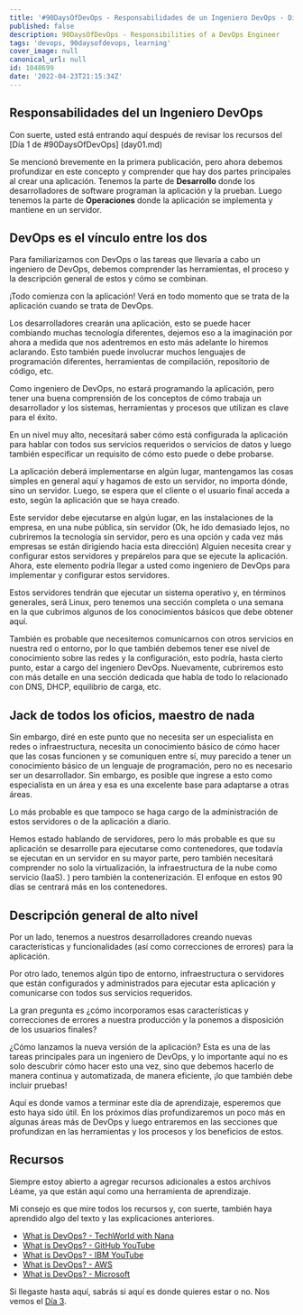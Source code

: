 ```yaml
---
title: '#90DaysOfDevOps - Responsabilidades de un Ingeniero DevOps - Día 2'
published: false
description: 90DaysOfDevOps - Responsibilities of a DevOps Engineer
tags: 'devops, 90daysofdevops, learning'
cover_image: null
canonical_url: null
id: 1048699
date: '2022-04-23T21:15:34Z'
---
```

## Responsabilidades del un Ingeniero DevOps 

Con suerte, usted está entrando aquí después de revisar los recursos del [Día 1 de #90DaysOfDevOps] (day01.md)

Se mencionó brevemente en la primera publicación, pero ahora debemos profundizar en este concepto y comprender que hay dos partes principales al crear una aplicación. Tenemos la parte de **Desarrollo** donde los desarrolladores de software programan la aplicación y la prueban. Luego tenemos la parte de **Operaciones** donde la aplicación se implementa y mantiene en un servidor.

## DevOps es el vínculo entre los dos

Para familiarizarnos con DevOps o las tareas que llevaría a cabo un ingeniero de DevOps, debemos comprender las herramientas, el proceso y la descripción general de estos y cómo se combinan.

¡Todo comienza con la aplicación! Verá en todo momento que se trata de la aplicación cuando se trata de DevOps.

Los desarrolladores crearán una aplicación, esto se puede hacer combiando muchas tecnología diferentes, dejemos eso a la imaginación por ahora a medida que nos adentremos en esto más adelante lo hiremos aclarando. Esto también puede involucrar muchos lenguajes de programación diferentes, herramientas de compilación, repositorio de código, etc.

Como ingeniero de DevOps, no estará programando la aplicación, pero tener una buena comprensión de los conceptos de cómo trabaja un desarrollador y los sistemas, herramientas y procesos que utilizan es clave para el éxito.

En un nivel muy alto, necesitará saber cómo está configurada la aplicación para hablar con todos sus servicios requeridos o servicios de datos y luego también especificar un requisito de cómo esto puede o debe probarse.

La aplicación deberá implementarse en algún lugar, mantengamos las cosas simples en general aquí y hagamos de esto un servidor, no importa dónde, sino un servidor. Luego, se espera que el cliente o el usuario final acceda a esto, según la aplicación que se haya creado.

Este servidor debe ejecutarse en algún lugar, en las instalaciones de la empresa, en una nube pública, sin servidor (Ok, he ido demasiado lejos, no cubriremos la tecnología sin servidor, pero es una opción y cada vez más empresas se están dirigiendo hacia esta dirección) Alguien necesita crear y configurar estos servidores y prepárelos para que se ejecute la aplicación. Ahora, este elemento podría llegar a usted como ingeniero de DevOps para implementar y configurar estos servidores.

Estos servidores tendrán que ejecutar un sistema operativo y, en términos generales, será Linux, pero tenemos una sección completa o una semana en la que cubrimos algunos de los conocimientos básicos que debe obtener aquí. 

También es probable que necesitemos comunicarnos con otros servicios en nuestra red o entorno, por lo que también debemos tener ese nivel de conocimiento sobre las redes y la configuración, esto podría, hasta cierto punto, estar a cargo del ingeniero DevOps. Nuevamente, cubriremos esto con más detalle en una sección dedicada que habla de todo lo relacionado con DNS, DHCP, equilibrio de carga, etc. 

## Jack de todos los oficios, maestro de nada

Sin embargo, diré en este punto que no necesita ser un especialista en redes o infraestructura, necesita un conocimiento básico de cómo hacer que las cosas funcionen y se comuniquen entre sí, muy parecido a tener un conocimiento básico de un lenguaje de programación, pero no es necesario ser un desarrollador. Sin embargo, es posible que ingrese a esto como especialista en un área y esa es una excelente base para adaptarse a otras áreas.

Lo más probable es que tampoco se haga cargo de la administración de estos servidores o de la aplicación a diario.

Hemos estado hablando de servidores, pero lo más probable es que su aplicación se desarrolle para ejecutarse como contenedores, que todavía se ejecutan en un servidor en su mayor parte, pero también necesitará comprender no solo la virtualización, la infraestructura de la nube como servicio (IaaS). ) pero también la contenerización. El enfoque en estos 90 días se centrará más en los contenedores.

## Descripción general de alto nivel

Por un lado, tenemos a nuestros desarrolladores creando nuevas características y funcionalidades (así como correcciones de errores) para la aplicación.

Por otro lado, tenemos algún tipo de entorno, infraestructura o servidores que están configurados y administrados para ejecutar esta aplicación y comunicarse con todos sus servicios requeridos.

La gran pregunta es ¿cómo incorporamos esas características y correcciones de errores a nuestra producción y la ponemos a disposición de los usuarios finales?

¿Cómo lanzamos la nueva versión de la aplicación? Esta es una de las tareas principales para un ingeniero de DevOps, y lo importante aquí no es solo descubrir cómo hacer esto una vez, sino que debemos hacerlo de manera continua y automatizada, de manera eficiente, ¡lo que también debe incluir pruebas!

Aquí es donde vamos a terminar este día de aprendizaje, esperemos que esto haya sido útil. En los próximos días profundizaremos un poco más en algunas áreas más de DevOps y luego entraremos en las secciones que profundizan en las herramientas y los procesos y los beneficios de estos.

## Recursos 

Siempre estoy abierto a agregar recursos adicionales a estos archivos Léame, ya que están aquí como una herramienta de aprendizaje.

Mi consejo es que mire todos los recursos y, con suerte, también haya aprendido algo del texto y las explicaciones anteriores.
- [What is DevOps? - TechWorld with Nana](https://www.youtube.com/watch?v=0yWAtQ6wYNM)
- [What is DevOps? - GitHub YouTube](https://www.youtube.com/watch?v=kBV8gPVZNEE)
- [What is DevOps? - IBM YouTube](https://www.youtube.com/watch?v=UbtB4sMaaNM)
- [What is DevOps? - AWS ](https://aws.amazon.com/devops/what-is-devops/)
- [What is DevOps? - Microsoft](https://docs.microsoft.com/en-us/devops/what-is-devops)

Si llegaste hasta aquí, sabrás si aquí es donde quieres estar o no. Nos vemos el [Día 3](day03.md).
